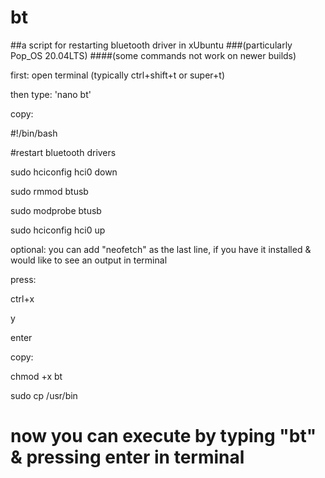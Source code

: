# bt
##a script for restarting bluetooth driver in xUbuntu
###(particularly Pop_OS 20.04LTS)
####(some commands not work on newer builds)

first: open terminal (typically ctrl+shift+t or super+t) 

then type:
'nano bt'

copy:


#!/bin/bash

#restart bluetooth drivers

sudo hciconfig hci0 down

sudo rmmod btusb

sudo modprobe btusb

sudo hciconfig hci0 up



optional: you can add "neofetch" as the last line, if you have it installed & would like to see an output in terminal


press:

ctrl+x

y

enter

copy:

chmod +x bt

sudo cp /usr/bin


# now you can execute by typing "bt" & pressing enter in terminal
